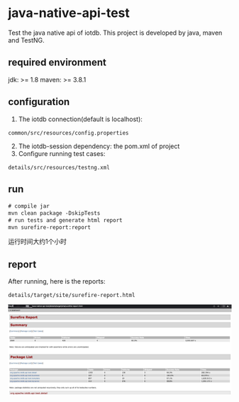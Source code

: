 # java-native-api-test
Test the java native api of iotdb.
This project is developed by java, maven and TestNG.

## required environment
jdk: >= 1.8
maven: >= 3.8.1

## configuration
1. The iotdb connection(default is localhost):
```shell
common/src/resources/config.properties
```
2. The iotdb-session dependency: the pom.xml of project
3. Configure running test cases: 

```shell
details/src/resources/testng.xml
```

## run
```shell
# compile jar
mvn clean package -DskipTests
# run tests and generate html report
mvn surefire-report:report
```
运行时间大约1个小时
## report
After running, here is the reports:
```shell
details/target/site/surefire-report.html
```
![](assets/16843000786395.jpg)